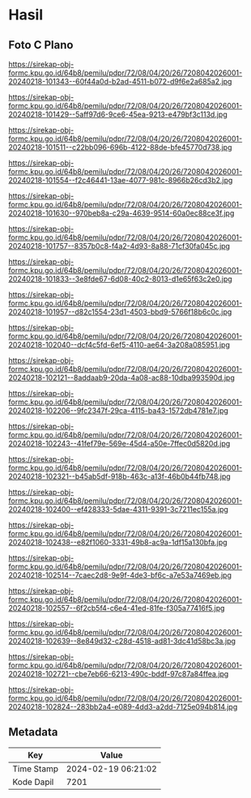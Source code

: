# Hasil

## Foto C Plano

https://sirekap-obj-formc.kpu.go.id/64b8/pemilu/pdpr/72/08/04/20/26/7208042026001-20240218-101343--60f44a0d-b2ad-4511-b072-d9f6e2a685a2.jpg

https://sirekap-obj-formc.kpu.go.id/64b8/pemilu/pdpr/72/08/04/20/26/7208042026001-20240218-101429--5aff97d6-9ce6-45ea-9213-e479bf3c113d.jpg

https://sirekap-obj-formc.kpu.go.id/64b8/pemilu/pdpr/72/08/04/20/26/7208042026001-20240218-101511--c22bb096-696b-4122-88de-bfe45770d738.jpg

https://sirekap-obj-formc.kpu.go.id/64b8/pemilu/pdpr/72/08/04/20/26/7208042026001-20240218-101554--f2c46441-13ae-4077-981c-8966b26cd3b2.jpg

https://sirekap-obj-formc.kpu.go.id/64b8/pemilu/pdpr/72/08/04/20/26/7208042026001-20240218-101630--970beb8a-c29a-4639-9514-60a0ec88ce3f.jpg

https://sirekap-obj-formc.kpu.go.id/64b8/pemilu/pdpr/72/08/04/20/26/7208042026001-20240218-101757--8357b0c8-f4a2-4d93-8a88-71cf30fa045c.jpg

https://sirekap-obj-formc.kpu.go.id/64b8/pemilu/pdpr/72/08/04/20/26/7208042026001-20240218-101833--3e8fde67-6d08-40c2-8013-d1e65f63c2e0.jpg

https://sirekap-obj-formc.kpu.go.id/64b8/pemilu/pdpr/72/08/04/20/26/7208042026001-20240218-101957--d82c1554-23d1-4503-bbd9-5766f18b6c0c.jpg

https://sirekap-obj-formc.kpu.go.id/64b8/pemilu/pdpr/72/08/04/20/26/7208042026001-20240218-102040--dcf4c5fd-6ef5-4110-ae64-3a208a085951.jpg

https://sirekap-obj-formc.kpu.go.id/64b8/pemilu/pdpr/72/08/04/20/26/7208042026001-20240218-102121--8addaab9-20da-4a08-ac88-10dba993590d.jpg

https://sirekap-obj-formc.kpu.go.id/64b8/pemilu/pdpr/72/08/04/20/26/7208042026001-20240218-102206--9fc2347f-29ca-4115-ba43-1572db4781e7.jpg

https://sirekap-obj-formc.kpu.go.id/64b8/pemilu/pdpr/72/08/04/20/26/7208042026001-20240218-102243--41fef79e-569e-45d4-a50e-7ffec0d5820d.jpg

https://sirekap-obj-formc.kpu.go.id/64b8/pemilu/pdpr/72/08/04/20/26/7208042026001-20240218-102321--b45ab5df-918b-463c-a13f-46b0b44fb748.jpg

https://sirekap-obj-formc.kpu.go.id/64b8/pemilu/pdpr/72/08/04/20/26/7208042026001-20240218-102400--ef428333-5dae-4311-9391-3c7211ec155a.jpg

https://sirekap-obj-formc.kpu.go.id/64b8/pemilu/pdpr/72/08/04/20/26/7208042026001-20240218-102438--e82f1060-3331-49b8-ac9a-1df15a130bfa.jpg

https://sirekap-obj-formc.kpu.go.id/64b8/pemilu/pdpr/72/08/04/20/26/7208042026001-20240218-102514--7caec2d8-9e9f-4de3-bf6c-a7e53a7469eb.jpg

https://sirekap-obj-formc.kpu.go.id/64b8/pemilu/pdpr/72/08/04/20/26/7208042026001-20240218-102557--6f2cb5f4-c6e4-41ed-81fe-f305a77416f5.jpg

https://sirekap-obj-formc.kpu.go.id/64b8/pemilu/pdpr/72/08/04/20/26/7208042026001-20240218-102639--8e849d32-c28d-4518-ad81-3dc41d58bc3a.jpg

https://sirekap-obj-formc.kpu.go.id/64b8/pemilu/pdpr/72/08/04/20/26/7208042026001-20240218-102721--cbe7eb66-6213-490c-bddf-97c87a84ffea.jpg

https://sirekap-obj-formc.kpu.go.id/64b8/pemilu/pdpr/72/08/04/20/26/7208042026001-20240218-102824--283bb2a4-e089-4dd3-a2dd-7125e094b814.jpg


## Metadata

| Key        | Value               |
| ---------- | ------------------- |
| Time Stamp | 2024-02-19 06:21:02 |
| Kode Dapil | 7201                |



